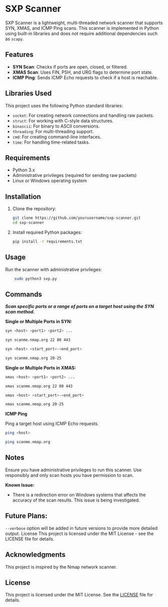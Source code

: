 # SXP Scanner

SXP Scanner is a lightweight, multi-threaded network scanner that supports SYN, XMAS, and ICMP Ping scans. This scanner is implemented in Python using built-in libraries and does not require additional dependencies such as `scapy`.

## Features

- **SYN Scan**: Checks if ports are open, closed, or filtered.
- **XMAS Scan**: Uses FIN, PSH, and URG flags to determine port state.
- **ICMP Ping**: Sends ICMP Echo requests to check if a host is reachable.

## Libraries Used

This project uses the following Python standard libraries:

- `socket`: For creating network connections and handling raw packets.
- `struct`: For working with C-style data structures.
- `binascii`: For binary to ASCII conversions.
- `threading`: For multi-threading support.
- `cmd`: For creating command-line interfaces.
- `time`: For handling time-related tasks.

## Requirements

- Python 3.x
- Administrative privileges (required for sending raw packets)
- Linux or Windows operating system

## Installation

1. Clone the repository:
    ```bash
    git clone https://github.com/yourusername/sxp-scanner.git
    cd sxp-scanner
    ```

2. Install required Python packages:
    ```bash
    pip install -r requirements.txt
    ```

## Usage

Run the scanner with administrative privileges:

```bash
    sudo python3 sxp.py
```

## Commands

***Scan specific ports or a range of ports on a target host using the SYN scan method.***

**Single or Multiple Ports in SYN:**

```bash
syn <host> <port1> <port2> ...
```

```bash
syn scanme.nmap.org 22 80 443
```

```bash
syn <host> <start_port>-<end_port>
```

```bash
syn scanme.nmap.org 20-25
```

**Single or Multiple Ports in XMAS:**

```bash
xmas <host> <port1> <port2> ...
```


```bash
xmas scanme.nmap.org 22 80 443
```

```bash
xmas <host> <start_port>-<end_port>
```

```bash
xmas scanme.nmap.org 20-25
```
**ICMP Ping**

  Ping a target host using ICMP Echo requests.


```bash
ping <host>
```
```bash
ping scanme.nmap.org
```

## Notes
Ensure you have administrative privileges to run this scanner.
Use responsibly and only scan hosts you have permission to scan.

**Known Issue:** 
- There is a redirection error on Windows systems that affects the accuracy of the scan results. This issue is being investigated.
## Future Plans:
`--verbose` option will be added in future versions to provide more detailed output.
License
This project is licensed under the MIT License - see the LICENSE file for details.

## Acknowledgments
This project is inspired by the Nmap network scanner.

## License
This project is licensed under the MIT License. See the [LICENSE](https://github.com/egwyl666/SXP-Scanner/blob/main/LICENSE) file for details.
